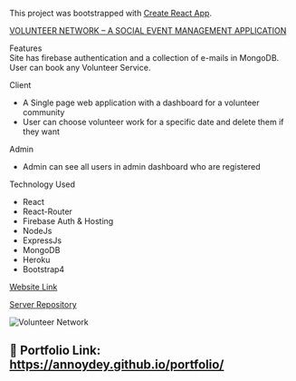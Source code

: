 This project was bootstrapped with [Create React App](https://github.com/facebook/create-react-app).

[VOLUNTEER NETWORK – A SOCIAL EVENT MANAGEMENT APPLICATION](https://github.com/annoydey/Volunteer-Network-Client.git)  

Features   
Site has firebase authentication and a collection of e-mails in MongoDB. User can book any Volunteer Service.

Client 
*	A Single page web application with a dashboard for a volunteer community
* User can choose volunteer work for a specific date and delete them if they want

Admin     
*	Admin can see all users in admin dashboard who are registered  

Technology Used    
* React
* React-Router
* Firebase Auth & Hosting
* NodeJs
* ExpressJs
* MongoDB
* Heroku
* Bootstrap4   

[Website Link](https://volunteer-network-s1.web.app/)    

[Server Repository](https://github.com/annoydey/volunteer-network-server.git)  

![Volunteer Network](https://user-images.githubusercontent.com/43465122/218346710-bf4f964c-191d-4eef-985a-77d22404623b.jpg)

## 🔗 Portfolio Link: https://annoydey.github.io/portfolio/


